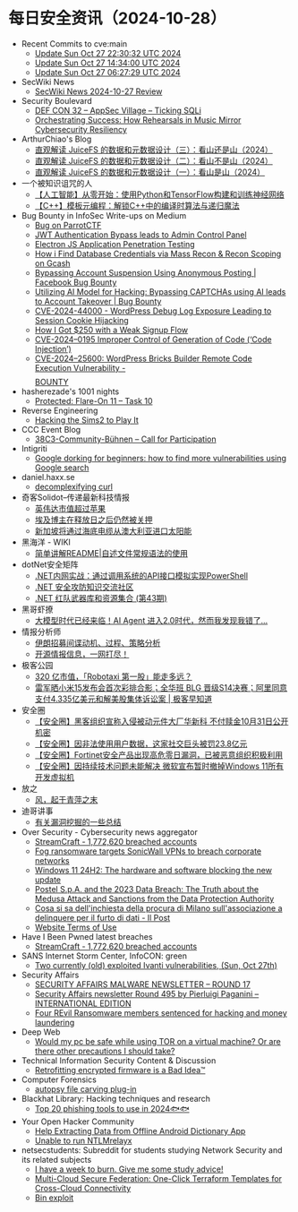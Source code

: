 # 每日安全资讯（2024-10-28）

- Recent Commits to cve:main
  - [Update Sun Oct 27 22:30:32 UTC 2024](https://github.com/trickest/cve/commit/16f2e5e8b236d13de5066077eac80e8c3241127e)
  - [Update Sun Oct 27 14:34:00 UTC 2024](https://github.com/trickest/cve/commit/ace793538bad872f6c491bc0561e1fbb4700e9ad)
  - [Update Sun Oct 27 06:27:29 UTC 2024](https://github.com/trickest/cve/commit/3a326a48fd35900d3216e51f088fe2efdd23832b)
- SecWiki News
  - [SecWiki News 2024-10-27 Review](http://www.sec-wiki.com/?2024-10-27)
- Security Boulevard
  - [DEF CON 32 – AppSec Village – Ticking SQLi](https://securityboulevard.com/2024/10/def-con-32-appsec-village-ticking-sqli/)
  - [Orchestrating Success: How Rehearsals in Music Mirror Cybersecurity Resiliency](https://securityboulevard.com/2024/10/orchestrating-success-how-rehearsals-in-music-mirror-cybersecurity-resiliency/)
- ArthurChiao's Blog
  - [直观解读 JuiceFS 的数据和元数据设计（三）：看山还是山（2024）](https://arthurchiao.github.io/blog/juicefs-data-metadata-design-illustrative-guide-3-zh/)
  - [直观解读 JuiceFS 的数据和元数据设计（二）：看山不是山（2024）](https://arthurchiao.github.io/blog/juicefs-data-metadata-design-illustrative-guide-2-zh/)
  - [直观解读 JuiceFS 的数据和元数据设计（一）：看山是山（2024）](https://arthurchiao.github.io/blog/juicefs-data-metadata-design-illustrative-guide-1-zh/)
- 一个被知识诅咒的人
  - [【人工智能】从零开始：使用Python和TensorFlow构建和训练神经网络](https://blog.csdn.net/nokiaguy/article/details/143227561)
  - [【C++】模板元编程：解锁C++中的编译时算法与递归魔法](https://blog.csdn.net/nokiaguy/article/details/143227315)
- Bug Bounty in InfoSec Write-ups on Medium
  - [Bug on ParrotCTF](https://infosecwriteups.com/bug-on-parrotctf-e64424b0d043?source=rss----7b722bfd1b8d--bug_bounty)
  - [JWT Authentication Bypass leads to Admin Control Panel](https://infosecwriteups.com/jwt-authentication-bypass-leads-to-admin-control-panel-dfa6efcdcbf5?source=rss----7b722bfd1b8d--bug_bounty)
  - [Electron JS Application Penetration Testing](https://infosecwriteups.com/electron-js-application-penetration-testing-b0809af324f6?source=rss----7b722bfd1b8d--bug_bounty)
  - [How i Find Database Credentials via Mass Recon & Recon Scoping on Gcash](https://infosecwriteups.com/how-i-find-database-credentials-via-mass-recon-recon-scoping-on-gcash-f43a0dae3ec1?source=rss----7b722bfd1b8d--bug_bounty)
  - [Bypassing Account Suspension Using Anonymous Posting | Facebook Bug Bounty](https://infosecwriteups.com/bypassing-account-suspension-using-anonymous-posting-facebook-bug-bounty-b204433c98d1?source=rss----7b722bfd1b8d--bug_bounty)
  - [Utilizing AI Model for Hacking: Bypassing CAPTCHAs using AI leads to Account Takeover | Bug Bounty](https://infosecwriteups.com/utilizing-ai-model-for-hacking-bypassing-captchas-using-ai-leads-to-account-takeover-bug-bounty-028804b779a0?source=rss----7b722bfd1b8d--bug_bounty)
  - [CVE-2024-44000 - WordPress Debug Log Exposure Leading to Session Cookie Hijacking](https://infosecwriteups.com/cve-2024-44000-wordpress-debug-log-exposure-leading-to-session-cookie-hijacking-afcfada02c44?source=rss----7b722bfd1b8d--bug_bounty)
  - [How I Got $250 with a Weak Signup Flow](https://infosecwriteups.com/how-i-got-250-with-a-weak-signup-flow-3d87d34059fa?source=rss----7b722bfd1b8d--bug_bounty)
  - [CVE-2024–0195 Improper Control of Generation of Code (‘Code Injection’)](https://infosecwriteups.com/cve-2024-0195-improper-control-of-generation-of-code-code-injection-c292836e03ec?source=rss----7b722bfd1b8d--bug_bounty)
  - [CVE-2024–25600: WordPress Bricks Builder Remote Code Execution Vulnerability -$$$$ BOUNTY](https://infosecwriteups.com/cve-2024-25600-wordpress-bricks-builder-remote-code-execution-vulnerability-bounty-997d488fd54e?source=rss----7b722bfd1b8d--bug_bounty)
- hasherezade's 1001 nights
  - [Protected: Flare-On 11 – Task 10](https://hshrzd.wordpress.com/2024/10/27/flare-on-11-task-10/)
- Reverse Engineering
  - [Hacking the Sims2 to Play It](https://www.reddit.com/r/ReverseEngineering/comments/1gdkj5n/hacking_the_sims2_to_play_it/)
- CCC Event Blog
  - [38C3-Community-Bühnen – Call for Participation](https://events.ccc.de/2024/10/27/38c3-community-stages-cfp/)
- Intigriti
  - [Google dorking for beginners: how to find more vulnerabilities using Google search](https://blog.intigriti.com/hacking-tools/google-dorking-for-beginners-how-to-find-more-vulnerabilities-using-google-search)
- daniel.haxx.se
  - [decomplexifying curl](https://daniel.haxx.se/blog/2024/10/27/decomplexifying-curl/)
- 奇客Solidot–传递最新科技情报
  - [英伟达市值超过苹果](https://www.solidot.org/story?sid=79604)
  - [埃及博主在释放日之后仍然被关押](https://www.solidot.org/story?sid=79603)
  - [新加坡将通过海底电缆从澳大利亚进口太阳能](https://www.solidot.org/story?sid=79602)
- 黑海洋 - WIKI
  - [简单讲解README|自述文件常规语法的使用](https://www.upx8.com/4370)
- dotNet安全矩阵
  - [.NET内网实战：通过调用系统的API接口模拟实现PowerShell](https://mp.weixin.qq.com/s?__biz=MzUyOTc3NTQ5MA==&mid=2247496261&idx=1&sn=78ca8698f33604e3c10c03892db82324&chksm=fa595ca8cd2ed5be4a9f96ae82dea8d59c67bcc0e8a0735a0a1c72244fcbac4616a8ef080154&scene=58&subscene=0#rd)
  - [.NET 安全攻防知识交流社区](https://mp.weixin.qq.com/s?__biz=MzUyOTc3NTQ5MA==&mid=2247496261&idx=2&sn=d8c3b04b2b2fb1f4412a4f2175db1af6&chksm=fa595ca8cd2ed5be4898facb5a430b0d045995afe5565ba218a560a77dc21e26e4072b053a56&scene=58&subscene=0#rd)
  - [.NET 红队武器库和资源集合 (第43期)](https://mp.weixin.qq.com/s?__biz=MzUyOTc3NTQ5MA==&mid=2247496261&idx=3&sn=a47ccb3b1b12afd42b92f92c8695266e&chksm=fa595ca8cd2ed5bee460bb58c514ff4d69025db0d81e499bb266dbb4e91d1d10ce6d62c0a5f2&scene=58&subscene=0#rd)
- 黑哥虾撩
  - [大模型时代已经来临！AI Agent 进入2.0时代，然而我发现我错了...](https://mp.weixin.qq.com/s?__biz=Mzg5OTU1NTEwMg==&mid=2247484242&idx=1&sn=8c3ca9e7cc7175b192756f908109651f&chksm=c050c923f727403550c257ffa822f00cb1730638ceac3b21f9254e67c534257be3af54c1b919&scene=58&subscene=0#rd)
- 情报分析师
  - [伊朗招募间谍动机、过程、策略分析](https://mp.weixin.qq.com/s?__biz=MzA3Mjc1MTkwOA==&mid=2650556521&idx=1&sn=88281a9c13fe0f656ef6409435c1fb59&chksm=87116622b066ef34d31e0e83202c55d568d55620452546da790af368b9eaae82247493d8fcc5&scene=58&subscene=0#rd)
  - [开源情报信息，一网打尽！](https://mp.weixin.qq.com/s?__biz=MzA3Mjc1MTkwOA==&mid=2650556521&idx=2&sn=9e619630903b2d7ebf7ff3a946d62abd&chksm=87116622b066ef34a70a95d86ddfd3fff0b189dcee7c27285dda0639e93dca2de8934840f62c&scene=58&subscene=0#rd)
- 极客公园
  - [320 亿市值，「Robotaxi 第一股」能走多远？](https://mp.weixin.qq.com/s?__biz=MTMwNDMwODQ0MQ==&mid=2653060481&idx=1&sn=4a64e26095077b6a5c4f60ae2d340314&chksm=7e57003749208921e752af72dc7786a6e0388ad37a9a447c8886a10a1d07089db57337e10450&scene=58&subscene=0#rd)
  - [雷军晒小米15发布会首次彩排合影；全华班 BLG 晋级S14决赛；阿里同意支付4.335亿美元和解美股集体诉讼案 | 极客早知道](https://mp.weixin.qq.com/s?__biz=MTMwNDMwODQ0MQ==&mid=2653060470&idx=1&sn=6912c73c89010970efd2156e31ff0bf4&chksm=7e5700c0492089d677782dad45d03818998998700f890f95dac6912a0b6432f4efca179ee383&scene=58&subscene=0#rd)
- 安全圈
  - [【安全圈】黑客组织宣称入侵被动元件大厂华新科 不付赎金10月31日公开机密](https://mp.weixin.qq.com/s?__biz=MzIzMzE4NDU1OQ==&mid=2652065543&idx=1&sn=f13f0caedf978f0f25a9982941913117&chksm=f36e6347c419ea518b271725651d92832b6c3d49e44aaec947be4944df6245b6dd50554c5bb7&scene=58&subscene=0#rd)
  - [【安全圈】因非法使用用户数据，这家社交巨头被罚23.8亿元](https://mp.weixin.qq.com/s?__biz=MzIzMzE4NDU1OQ==&mid=2652065543&idx=2&sn=4efe91e50571c82da0a634286b7b211f&chksm=f36e6347c419ea515299022efe3c6a4d5be1040a4fdf9e91c466b492cc1a057d677c13c4e01c&scene=58&subscene=0#rd)
  - [【安全圈】​Fortinet安全产品出现高危零日漏洞，已被恶意组织积极利用](https://mp.weixin.qq.com/s?__biz=MzIzMzE4NDU1OQ==&mid=2652065543&idx=3&sn=b8a04fa9094f1ff644a46c7e77e91aad&chksm=f36e6347c419ea5117820d0337cd4fc89a241b03666d801bebddaba03c52cb638805deea4261&scene=58&subscene=0#rd)
  - [【安全圈】因持续技术问题未能解决 微软宣布暂时撤掉Windows 11所有开发虚拟机](https://mp.weixin.qq.com/s?__biz=MzIzMzE4NDU1OQ==&mid=2652065543&idx=4&sn=0f91eb5837ad0719008c96a2ecf89334&chksm=f36e6347c419ea51727a60401161113b752587353cae0f5d7a29b5d8841ea5b109024e622296&scene=58&subscene=0#rd)
- 放之
  - [风，起于青萍之末](https://mp.weixin.qq.com/s?__biz=Mzg3ODAzNjg5OA==&mid=2247485272&idx=1&sn=05923f817d43f3a4f513228b6a739d85&chksm=cf189595f86f1c83319cf0dd4e5c89a9abcde3f40a8a78e75bc1a12e1882881dc52f2ec0b9b1&scene=58&subscene=0#rd)
- 迪哥讲事
  - [有关漏洞挖掘的一些总结](https://mp.weixin.qq.com/s?__biz=MzIzMTIzNTM0MA==&mid=2247496224&idx=1&sn=9b8aaafd8f73e348cfbc19ab9f57e033&chksm=e8a5f843dfd27155019c191efd5162d7080eb5181b1a7e0990039e813dd3519e5db7a82d12a7&scene=58&subscene=0#rd)
- Over Security - Cybersecurity news aggregator
  - [StreamCraft - 1,772,620 breached accounts](https://haveibeenpwned.com/PwnedWebsites#StreamCraft)
  - [Fog ransomware targets SonicWall VPNs to breach corporate networks](https://www.bleepingcomputer.com/news/security/fog-ransomware-targets-sonicwall-vpns-to-breach-corporate-networks/)
  - [Windows 11 24H2: The hardware and software blocking the new update](https://www.bleepingcomputer.com/news/microsoft/windows-11-24h2-the-hardware-and-software-blocking-the-new-update/)
  - [Postel S.p.A. and the 2023 Data Breach: The Truth about the Medusa Attack and Sanctions from the Data Protection Authority](https://www.suspectfile.com/postel-s-p-a-and-the-2023-data-breach-the-truth-about-the-medusa-attack-and-sanctions-from-the-data-protection-authority/)
  - [Cosa si sa dell'inchiesta della procura di Milano sull'associazione a delinquere per il furto di dati - Il Post](https://www.ilpost.it/2024/10/27/inchiesta-furto-di-dati/)
  - [Website Terms of Use](https://3993512.fs1.hubspotusercontent-na1.net/hubfs/3993512/CLEAFY/Downloadable%20Resources/Legal%20Documentation/Website%20Terms%20of%20Use_2024.pdf)
- Have I Been Pwned latest breaches
  - [StreamCraft - 1,772,620 breached accounts](https://haveibeenpwned.com/PwnedWebsites#StreamCraft)
- SANS Internet Storm Center, InfoCON: green
  - [Two currently (old) exploited Ivanti vulnerabilities, (Sun, Oct 27th)](https://isc.sans.edu/diary/rss/31384)
- Security Affairs
  - [SECURITY AFFAIRS MALWARE NEWSLETTER – ROUND 17](https://securityaffairs.com/170306/malware/security-affairs-malware-newsletter-round-17.html)
  - [Security Affairs newsletter Round 495 by Pierluigi Paganini – INTERNATIONAL EDITION](https://securityaffairs.com/170301/security/security-affairs-newsletter-round-495-by-pierluigi-paganini-international-edition.html)
  - [Four REvil Ransomware members sentenced for hacking and money laundering](https://securityaffairs.com/170287/cyber-crime/revil-ransomware-group-member-sentenced.html)
- Deep Web
  - [Would my pc be safe while using TOR on a virtual machine? Or are there other precautions I should take?](https://www.reddit.com/r/deepweb/comments/1gdifwx/would_my_pc_be_safe_while_using_tor_on_a_virtual/)
- Technical Information Security Content & Discussion
  - [Retrofitting encrypted firmware is a Bad Idea™](https://www.reddit.com/r/netsec/comments/1gda1sp/retrofitting_encrypted_firmware_is_a_bad_idea/)
- Computer Forensics
  - [autopsy file carving plug-in](https://www.reddit.com/r/computerforensics/comments/1gdbwdt/autopsy_file_carving_plugin/)
- Blackhat Library: Hacking techniques and research
  - [Top 20 phishing tools to use in 2024🐟🐟](https://www.reddit.com/r/blackhat/comments/1gd8qxh/top_20_phishing_tools_to_use_in_2024/)
- Your Open Hacker Community
  - [Help Extracting Data from Offline Android Dictionary App](https://www.reddit.com/r/HowToHack/comments/1gdjuz1/help_extracting_data_from_offline_android/)
  - [Unable to run NTLMrelayx](https://www.reddit.com/r/HowToHack/comments/1gczyut/unable_to_run_ntlmrelayx/)
- netsecstudents: Subreddit for students studying Network Security and its related subjects
  - [I have a week to burn. Give me some study advice!](https://www.reddit.com/r/netsecstudents/comments/1gdai8d/i_have_a_week_to_burn_give_me_some_study_advice/)
  - [Multi-Cloud Secure Federation: One-Click Terraform Templates for Cross-Cloud Connectivity](https://www.reddit.com/r/netsecstudents/comments/1gd52u4/multicloud_secure_federation_oneclick_terraform/)
  - [Bin exploit](https://www.reddit.com/r/netsecstudents/comments/1gd7a3v/bin_exploit/)
